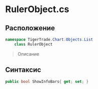 
# RulerObject.cs
## Расположение
```csharp
namespace TigerTrade.Chart.Objects.List  
    class RulerObject
```

> Описание

## Синтаксис
```csharp
public bool ShowInfoBars{ get; set; }
```

